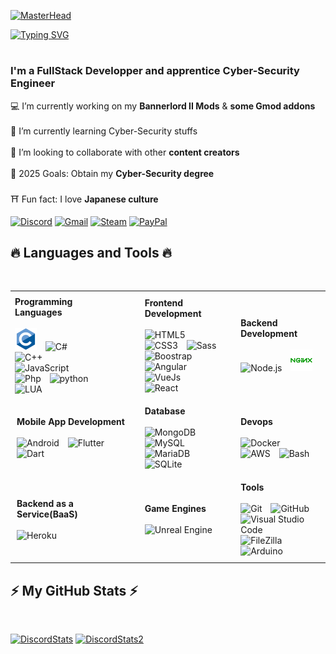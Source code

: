 [![MasterHead](https://firebasestorage.googleapis.com/v0/b/flexi-coding.appspot.com/o/dempgi7-520f8d5f-63d4-4453-8822-dbc149ae27f8.gif?alt=media&token=91c0c7b2-93c3-4029-b011-1a8703c5730d)]()

<!--<h1>👋 Hi there, I'm 🍹 𝓓𝓔𝓐𝓓</h1>-->
[![Typing SVG](https://readme-typing-svg.demolab.com?font=Consolas&pause=1000&color=F7F7F7&random=false&width=435&lines=%F0%9F%91%8B+Hi+there%2C+I'm+%F0%9F%8D%B9+%F0%9D%93%93%F0%9D%93%94%F0%9D%93%90%F0%9D%93%93)](https://git.io/typing-svg)
<h1></h1>

<h3>I'm a <strong>FullStack Developper</strong> and <strong>apprentice Cyber-Security Engineer</strong></h3>
<p>
  💻 I’m currently working on my <strong>Bannerlord II Mods</strong> & <strong>some Gmod addons</strong>
  <br><br>
  🌱 I’m currently learning <strong></strong>Cyber-Security stuffs</strong>
  <br><br>
  👯 I’m looking to collaborate with other <strong>content creators</strong>
  <br><br>
  🥅 2025 Goals: Obtain my <strong>Cyber-Security degree</strong>
  <br><br>
  ⛩️ Fun fact: I love <strong>Japanese culture </strong>
</p>

<!--<h2>📜 How to Reach Me 📜</h2>-->

<div>
  
  [![Discord](https://img.shields.io/badge/Discord-%235865F2.svg?style=for-the-badge&logo=discord&logoColor=white)](https://discord.gg/w92W7XR9Yg)
  [![Gmail](https://img.shields.io/badge/Gmail-D14836?style=for-the-badge&logo=gmail&logoColor=white)](mailto:deadgolden9122@gmail.com)
  [![Steam](https://img.shields.io/badge/steam-%23000000.svg?style=for-the-badge&logo=steam&logoColor=white)](https://steamcommunity.com/id/DeAdGoLdEn/)
  [![PayPal](https://img.shields.io/badge/PayPal-00457C?style=for-the-badge&logo=paypal&logoColor=white)](https://paypal.me/DeadGolden0)
</div>


<h2>🔥 Languages and Tools 🔥</h2>
<br>

<table>
  <!-- Premiere Ligne -->
  <tr>
    <!-- Programming Languages -->
    <td style="padding-right: 70px;">
        <strong>Programming Languages</strong>
        <br><br>
        <img alt="c" width="35px" src="https://raw.githubusercontent.com/devicons/devicon/master/icons/c/c-original.svg" style="padding-right:10px;" />
        <img alt="C#" width="35px" src="https://cdn.jsdelivr.net/gh/devicons/devicon/icons/csharp/csharp-original.svg" style="padding-right:10px;" />
        <img alt="C++" width="35px" src="https://cdn.jsdelivr.net/gh/devicons/devicon/icons/cplusplus/cplusplus-original.svg" style="padding-right:10px;" />
        <img alt="JavaScript" width="35px" src="https://cdn.jsdelivr.net/gh/devicons/devicon/icons/javascript/javascript-original.svg" style="padding-right:10px;" />
        <img alt="Php" width="35px" src="https://cdn.jsdelivr.net/gh/devicons/devicon/icons/php/php-original.svg" style="padding-right:10px;" />
        <img alt="python" width="35px" src="https://cdn.jsdelivr.net/gh/devicons/devicon/icons/python/python-original.svg" style="padding-right:10px;" />
        <img alt="LUA" width="35px" src="https://cdn.jsdelivr.net/gh/devicons/devicon/icons/lua/lua-original-wordmark.svg" style="padding-right:10px;" />
    </td>
    <!-- Frontend Development -->
    <td style="padding: 10px;">
      <strong>Frontend Development</strong>
      <br><br>
      <img alt="HTML5" width="35px" src="https://cdn.jsdelivr.net/gh/devicons/devicon/icons/html5/html5-original.svg" style="padding-right:10px;" />
      <img alt="CSS3" width="35px" src="https://cdn.jsdelivr.net/gh/devicons/devicon/icons/css3/css3-original.svg" style="padding-right:10px;" />
      <img alt="Sass" width="35px" src="https://cdn.jsdelivr.net/gh/devicons/devicon/icons/sass/sass-original.svg" style="padding-right:10px;" />
      <img alt="Boostrap" width="35px" src="https://cdn.jsdelivr.net/gh/devicons/devicon/icons/bootstrap/bootstrap-plain.svg" style="padding-right:10px;" />
      <img alt="Angular" width="35px" src="https://cdn.jsdelivr.net/gh/devicons/devicon/icons/angularjs/angularjs-plain.svg" style="padding-right:10px;" />
      <img alt="VueJs" width="35px" src="https://cdn.jsdelivr.net/gh/devicons/devicon/icons/vuejs/vuejs-original.svg" style="padding-right:10px;" />
      <img alt="React" width="35px" src="https://cdn.jsdelivr.net/gh/devicons/devicon/icons/react/react-original.svg" style="padding-right:10px;" />
    </td>
    <!-- Backend Development -->
    <td style="padding: 10px;">
      <strong>Backend Development</strong>
      <br><br>
      <img alt="Node.js" width="35px" src="https://cdn.jsdelivr.net/gh/devicons/devicon/icons/nodejs/nodejs-original.svg" style="padding-right:10px;" />
      <img alt="Nginx" width="35px" src="https://raw.githubusercontent.com/devicons/devicon/master/icons/nginx/nginx-original.svg" style="padding-right:10px;" />
    </td>
  </tr>

  <!-- Deuxieme Ligne -->
  <tr>
    <!-- Mobile App Development -->
    <td style="padding: 10px;">
      <strong>Mobile App Development</strong>
      <br><br>
      <img alt="Android" width="35px" src="https://cdn.jsdelivr.net/gh/devicons/devicon/icons/android/android-plain.svg" style="padding-right:10px;" />
      <img alt="Flutter" width="35px" src="https://www.vectorlogo.zone/logos/flutterio/flutterio-icon.svg" style="padding-right:10px;" />
      <img alt="Dart" width="35px" src="https://www.vectorlogo.zone/logos/dartlang/dartlang-icon.svg" style="padding-right:10px;" />
      <!-- <img alt="React Native" width="30px" src="https://reactnative.dev/img/header_logo.svg" style="padding-right:10px;" /> -->
    </td>
    <!-- Database -->
    <td style="padding: 10px;">
      <strong>Database</strong>
      <br><br>
      <img alt="MongoDB" width="35px" src="https://cdn.jsdelivr.net/gh/devicons/devicon/icons/mongodb/mongodb-original.svg" style="padding-right:10px;" />
      <img alt="MySQL" width="35px" src="https://cdn.jsdelivr.net/gh/devicons/devicon/icons/mysql/mysql-original.svg" style="padding-right:10px;" />
      <img alt="MariaDB" width="35px" src="https://www.svgrepo.com/show/354037/mariadb-icon.svg" style="padding-right:10px;" />
      <img alt="SQLite" width="35px" src="https://www.vectorlogo.zone/logos/sqlite/sqlite-icon.svg" style="padding-right:10px;" />
    </td>
    <!-- Devops -->
    <td style="padding: 10px;">
      <strong>Devops</strong>
      <br><br>
      <img alt="Docker" width="35px" src="https://cdn.jsdelivr.net/gh/devicons/devicon/icons/docker/docker-plain.svg" style="padding-right:10px;" />
      <img alt="AWS" width="35px" src="https://cdn.jsdelivr.net/gh/devicons/devicon/icons/amazonwebservices/amazonwebservices-original.svg" style="padding-right:10px;" />
      <img alt="Bash" width="35px" src="https://www.vectorlogo.zone/logos/gnu_bash/gnu_bash-icon.svg" style="padding-right:10px;" />
   </td>
  </tr>

  <!-- Troisieme Ligne -->
  <tr>
    <!-- Backend as a Service(BaaS) -->
    <td style="padding: 10px;">
      <strong>Backend as a Service(BaaS)</strong>
      <br><br>
      <img alt="Heroku" width="35px" src="https://www.vectorlogo.zone/logos/heroku/heroku-icon.svg" style="padding-right:10px;" />
    </td>
    <!-- Game Engines -->
    <td style="padding: 10px;">
      <strong>Game Engines</strong>
      <br><br>
      <img alt="Unreal Engine" width="35px" src="https://raw.githubusercontent.com/kenangundogan/fontisto/036b7eca71aab1bef8e6a0518f7329f13ed62f6b/icons/svg/brand/unreal-engine.svg" style="padding-right:10px;" />
    </td>
    <!-- Tools -->
    <td style="padding: 10px;">
      <strong>Tools</strong>
      <br><br>
      <img alt="Git" width="35px" src="https://cdn.jsdelivr.net/gh/devicons/devicon/icons/git/git-original.svg" style="padding-right:10px;" />
      <img alt="GitHub" width="35px" src="https://user-images.githubusercontent.com/3369400/139447912-e0f43f33-6d9f-45f8-be46-2df5bbc91289.png" style="padding-right:10px;" />
      <img alt="Visual Studio Code" width="35px" src="https://cdn.jsdelivr.net/gh/devicons/devicon/icons/vscode/vscode-original.svg" style="padding-right:10px;" />
      <img alt="FileZilla" width="35px" src="https://cdn.jsdelivr.net/gh/devicons/devicon/icons/filezilla/filezilla-plain.svg" style="padding-right:10px;" />
      <img alt="Arduino" width="35px" src="https://cdn.worldvectorlogo.com/logos/arduino-1.svg" style="padding-right:10px;" />
   </td>
  </tr>
</table>


<h2>⚡ My GitHub Stats ⚡</h2>
<br>

  [![DiscordStats](https://github-readme-activity-graph.vercel.app/graph?username=DeadGolden0&theme=github-compact)]()
  [![DiscordStats2](https://github-profile-trophy.vercel.app/?username=DeadGolden0&theme=onedark)]()


<!--<br>
<p align=center>
  <div align=center>
    <a href="https://github.com/denvercoder1/github-readme-streak-stats" title="Go to Source">
      <img align="left" width=390 src="http://github-readme-streak-stats.herokuapp.com?user=DeadGolden0&date_format=j%2Fn%5B%2FY%5D&background=22272E&border=ADBAC7&sideNums=ADBAC7&sideLabels=ADBAC7&currStreakLabel=ADBAC7&stroke=ADBAC7&dates=ADBAC7&currStreakNum=ADBAC7" alt="Dead Stats" />
    </a>
    <a href="https://github.com/anuraghazra/github-readme-stats" title="Go to Source">
      <img align="right" width=390 src="https://github-readme-stats.vercel.app/api?username=DeadGolden0&show_icons=true&bg_color=22272e&text_color=adbac7&title_color=adbac7&icon_color=adbac7&border_color=adbac7&hide_border=false" />
    </a>
  </div>
  <br><br><br><br><br><br><br><br><br>
  <div padding-left="10px">
    <a href="https://github.com/anuraghazra/github-readme-stats">
      <img width=325 align="center" src="https://github-readme-stats.vercel.app/api/top-langs/?username=DeadGolden0&hide=c%23,powershell,Mathematica,Ruby,Objective-C,Objective-C%2b%2b,Cuda&title_color=adbac7&text_color=adbac7&icon_color=61dafb&bg_color=22272e&langs_count=8&layout=compact&border_color=adbac7&hide_border=false" />
    </a>
  </div>
  <br>
  <img src="https://activity-graph.herokuapp.com/graph?username=DeadGolden0&bg_color=22272e&hide_border=false&color=adbac7&line=FFA500&point=FFA500" width="100%"/>
</p>-->

<!--<h4 align="center">
  <a href="https://github.com/DeadGolden0?tab=repositories" title="Show Repositories">🔎 Show More 🔍</a>
</h4>-->
